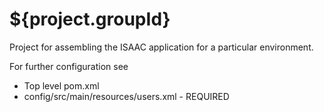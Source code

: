 ${project.groupId}
=================

Project for assembling the ISAAC application for a particular environment.  

For further configuration see
* Top level pom.xml 
* config/src/main/resources/users.xml - REQUIRED
